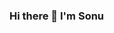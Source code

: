 ### Hi there 👋 I'm Sonu

<!--
**ahasunos/ahasunos** is a ✨ _special_ ✨ repository because its `README.md` (this file) appears on your GitHub profile.

![My github stats](https://github-readme-stats.vercel.app/api?username=ahasunos)

Here are some ideas to get you started:

- 🔭 I’m currently working on ...
- 🌱 I’m currently learning ...
- 👯 I’m looking to collaborate on ...
- 🤔 I’m looking for help with ...
- 💬 Ask me about ...
- 📫 How to reach me: ...
- 😄 Pronouns: ...
- ⚡ Fun fact: ...
-->
